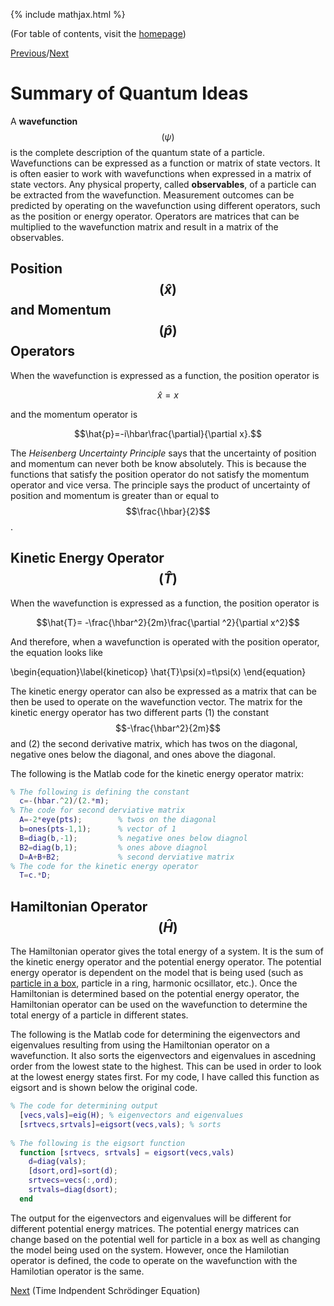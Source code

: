 {% include mathjax.html %}

(For table of contents, visit the [homepage](/README.md))

[Previous](Change_Basis.md)/[Next](TISE.md)

# Summary of Quantum Ideas

A **wavefunction** $$(\psi)$$ is the complete description of the quantum state of a particle. Wavefunctions can be expressed as a function or matrix of state vectors. It is often easier to work with wavefunctions when expressed in a matrix of state vectors. Any physical property, called **observables**, of a particle can be extracted from the wavefunction. Measurement outcomes can be predicted by operating on the wavefunction using different operators, such as the position or energy operator. Operators are matrices that can be multiplied to the wavefunction matrix and result in a matrix of the observables.

## Position $$(\hat{x})$$ and Momentum $$(\hat{p})$$ Operators

When the wavefunction is expressed as a function, the position operator is 

$$\hat{x}=x$$ 

and the momentum operator is 

$$\hat{p}=-i\hbar\frac{\partial}{\partial x}.$$

The *Heisenberg Uncertainty Principle* says that the uncertainty of position and momentum can never both be know absolutely. This is because the functions that satisfy the position operator do not satisfy the momentum operator and vice versa. The principle says the product of uncertainty of position and momentum is greater than or equal to $$\frac{\hbar}{2}$$. 

## Kinetic Energy Operator $$(\hat{T})$$

When the wavefunction is expressed as a function, the position operator is 

$$\hat{T}= -\frac{\hbar^2}{2m}\frac{\partial ^2}{\partial x^2}$$

And therefore, when a wavefunction is operated with the position operator, the equation looks like

  \begin{equation}\label{kineticop}
    \hat{T}\psi(x)=t\psi(x)
\end{equation}

The kinetic energy operator can also be expressed as a matrix that can be then be used to operate on the wavefunction vector. The matrix for the kinetic energy operator has two different parts (1) the constant $$-\frac{\hbar^2}{2m}$$ and (2) the second derivative matrix, which has twos on the diagonal, negative ones below the diagonal, and ones above the diagonal. 

The following is the Matlab code for the kinetic energy operator matrix:
```Matlab
% The following is defining the constant
  c=-(hbar.^2)/(2.*m);
% The code for second derviative matrix
  A=-2*eye(pts);        % twos on the diagonal 
  b=ones(pts-1,1);      % vector of 1
  B=diag(b,-1);         % negative ones below diagnol
  B2=diag(b,1);         % ones above diagnol 
  D=A+B+B2;             % second derviative matrix
% The code for the kinetic energy operator
  T=c.*D;          
``` 
## Hamiltonian Operator $$(\hat{H})$$

The Hamiltonian operator gives the total energy of a system. It is the sum of the kinetic energy operator and the potential energy operator. The potential energy operator is dependent on the model that is being used (such as [particle in a box](PIB.md), particle in a ring, harmonic ocsillator, etc.). Once the Hamiltonian is determined based on the potential energy operator, the Hamiltonian operator can be used on the wavefunction to determine the total energy of a particle in different states. 

The following is the Matlab code for determining the eigenvectors and eigenvalues resulting from using the Hamiltonian operator on a wavefunction. It also sorts the eigenvectors and eigenvalues in ascedning order from the lowest state to the highest. This can be used in order to look at the lowest energy states first. For my code, I have called this function as eigsort and is shown below the original code.
```Matlab
% The code for determining output
  [vecs,vals]=eig(H); % eigenvectors and eigenvalues
  [srtvecs,srtvals]=eigsort(vecs,vals); % sorts 
    
% The following is the eigsort function
  function [srtvecs, srtvals] = eigsort(vecs,vals)
    d=diag(vals);
    [dsort,ord]=sort(d);
    srtvecs=vecs(:,ord);
    srtvals=diag(dsort);
  end
```
The output for the eigenvectors and eigenvalues will be different for different potential energy matrices. The potential energy matrices can change based on the potential well for particle in a box as well as changing the model being used on the system. However, once the Hamilotian operator is defined, the code to operate on the wavefunction with the Hamilotian operator is the same.

[Next](TISE.md) (Time Indpendent Schrödinger Equation)

